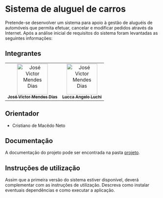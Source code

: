 # Sistema de aluguel de carros

Pretende-se desenvolver um sistema para apoio à gestão de aluguéis de automóveis que permita efetuar, cancelar e modificar pedidos através da Internet. Após a análise inicial de requisitos do sistema foram levantadas as seguintes informações:

## Integrantes

<table>
  <tr>
    <td align="center">
      <a href="https://github.com/zezit">
        <img src="https://avatars.githubusercontent.com/u/95448020?v=4" width="100px;" alt="José Victor Mendes Dias"/><br />
        <sub><b>José Victor Mendes Dias</b></sub>
      </a>
    </td>
    <td align="center">
      <a href="https://github.com/luccaluchi">
        <img src="https://avatars.githubusercontent.com/u/99565657?v=4" width="100px;" alt="José Victor Mendes Dias"/><br />
        <sub><b>Lucca Angelo Luchi</b></sub>
      </a>
    </td>
  </tr>
</table>

## Orientador

* Cristiano de Macêdo Neto

## Documentação

A documentação do projeto pode ser encontrada na pasta [projeto](projeto/).

<!-- ## Pastas

- **projeto**: [Documentação](projeto/) do projeto.
- **implementacao**: [Código fonte](implementacao/README.md) do projeto. -->

## Instruções de utilização

Assim que a primeira versão do sistema estiver disponível, deverá complementar com as instruções de utilização. Descreva como instalar eventuais dependências e como executar a aplicação.
